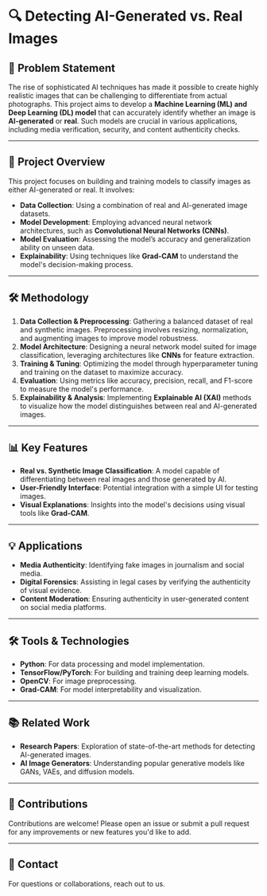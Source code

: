 # 🔍 Detecting AI-Generated vs. Real Images

## 📜 Problem Statement

The rise of sophisticated AI techniques has made it possible to create highly realistic images that can be challenging to differentiate from actual photographs. This project aims to develop a **Machine Learning (ML) and Deep Learning (DL) model** that can accurately identify whether an image is **AI-generated** or **real**. Such models are crucial in various applications, including media verification, security, and content authenticity checks.

---

## 🚀 Project Overview

This project focuses on building and training models to classify images as either AI-generated or real. It involves:
- **Data Collection**: Using a combination of real and AI-generated image datasets.
- **Model Development**: Employing advanced neural network architectures, such as **Convolutional Neural Networks (CNNs)**.
- **Model Evaluation**: Assessing the model’s accuracy and generalization ability on unseen data.
- **Explainability**: Using techniques like **Grad-CAM** to understand the model's decision-making process.

---

## 🛠️ Methodology

1. **Data Collection & Preprocessing**: Gathering a balanced dataset of real and synthetic images. Preprocessing involves resizing, normalization, and augmenting images to improve model robustness.
2. **Model Architecture**: Designing a neural network model suited for image classification, leveraging architectures like **CNNs** for feature extraction.
3. **Training & Tuning**: Optimizing the model through hyperparameter tuning and training on the dataset to maximize accuracy.
4. **Evaluation**: Using metrics like accuracy, precision, recall, and F1-score to measure the model's performance.
5. **Explainability & Analysis**: Implementing **Explainable AI (XAI)** methods to visualize how the model distinguishes between real and AI-generated images.

---

## 📊 Key Features

- **Real vs. Synthetic Image Classification**: A model capable of differentiating between real images and those generated by AI.
- **User-Friendly Interface**: Potential integration with a simple UI for testing images.
- **Visual Explanations**: Insights into the model's decisions using visual tools like **Grad-CAM**.

---

## 💡 Applications

- **Media Authenticity**: Identifying fake images in journalism and social media.
- **Digital Forensics**: Assisting in legal cases by verifying the authenticity of visual evidence.
- **Content Moderation**: Ensuring authenticity in user-generated content on social media platforms.

---

## 🛠️ Tools & Technologies

- **Python**: For data processing and model implementation.
- **TensorFlow/PyTorch**: For building and training deep learning models.
- **OpenCV**: For image preprocessing.
- **Grad-CAM**: For model interpretability and visualization.

---

## 📚 Related Work

- **Research Papers**: Exploration of state-of-the-art methods for detecting AI-generated images.
- **AI Image Generators**: Understanding popular generative models like GANs, VAEs, and diffusion models.

---

## 🤝 Contributions

Contributions are welcome! Please open an issue or submit a pull request for any improvements or new features you'd like to add.

---

## 📧 Contact

For questions or collaborations, reach out to us.

